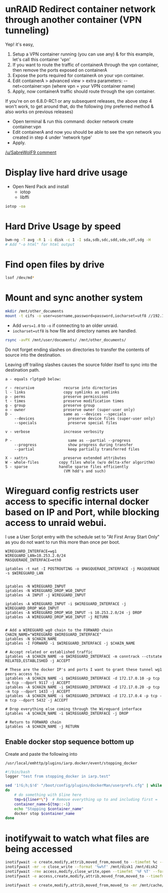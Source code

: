 # unRAID Redirect container network through another container (VPN tunneling)

Yep! it's easy,

1. Setup a VPN container running (you can use any) & for this example, let's call this container 'vpn'
2. If you want to route the traffic of containerA through the vpn container, then remove the ports exposed on containerA
3. Expose the ports required for containerA on your vpn container.
4. Edit containerA > advanced view > extra parameters: --net=container:vpn (where vpn = your VPN container name)
5. Apply, now containerA traffic should route through the vpn container.

If you're on on 6.8.0-RC1 or any subsequent releases, the above step 4 won't work, to get around that, 
do the following (my preferred method & also works on previous releases)

* Open terminal & run this command: docker network create container:vpn
* Edit containerA and now you should be able to see the vpn network you created in step 4 under 'network type'
* Apply.

[/u/SabreWolF9 comment](https://old.reddit.com/r/unRAID/comments/dkagmn/can_you_put_nzb_behind_a_vpn_easily_on_unraid/f4ca61p/)

# Display live hard drive usage

* Open Nerd Pack and install
    * iotop
    * libffi 

```bash
iotop -oa
```

# Hard Drive Usage by speed

```bash
bwm-ng -T avg -R 1 -i disk -c 1 -I sda,sdb,sdc,sdd,sde,sdf,sdg -H
# Add "-o html" for html output
```

# Find open files by drive

```bash
lsof /dev/md*
```

# Mount and sync another system

```bash
mkdir /mnt/other_documents
mount -t cifs -o user=username,password=password,iocharset=utf8 //192.168.0.2/documents /mnt/other_documents
```

- Add `vers=1.0` to `-o` if connecting to an older unraid.
- `iocharset=utf8` is how file and directory names are handled.

```bash
rsync -avPX /mnt/user/documents/ /mnt/other_documents/
```

Do not forget ending slashes on directories to transfer the contents of source into the destination.

Leaving off trailing slashes causes the source folder itself to sync into the destination path.

```
a - equals rlptgoD below:

r - recursive             recurse into directories
l - links                 copy symlinks as symlinks
p - perms                 preserve permissions
t - times                 preserve modification times
g - group                 preserve group
o - owner                 preserve owner (super-user only)
D -                       same as --devices --specials
    --devices               preserve device files (super-user only)
    --specials              preserve special files

v - verbose               increase verbosity

P -                         same as --partial --progress
    --progress              show progress during transfer
    --partial               keep partially transferred files
    
X - xattrs                preserve extended attributes
W - whole-files         copy files whole (w/o delta-xfer algorithm)
S - sparse              handle sparse files efficiently
                          (VM hdd's and such)
```

# Wireguard config restricts user access to specific internal docker based on IP and Port, while blocking access to unraid webui.

I use a User Script entry with the schedule set to "At First Array Start Only" 
as you do not want to run this more than once per boot.

```
WIREGUARD_INTERFACE=wg1
WIREGUARD_LAN=10.253.2.0/24
MASQUERADE_INTERFACE=eth0

iptables -t nat -I POSTROUTING -o $MASQUERADE_INTERFACE -j MASQUERADE -s $WIREGUARD_LAN


iptables -N WIREGUARD_INPUT
iptables -N WIREGUARD_DROP_WG0_INPUT
iptables -A INPUT -j WIREGUARD_INPUT

iptables -A WIREGUARD_INPUT -i $WIREGUARD_INTERFACE -j WIREGUARD_DROP_WG0_INPUT
iptables -A WIREGUARD_DROP_WG0_INPUT -s 10.253.2.0/24 -j DROP
iptables -A WIREGUARD_DROP_WG0_INPUT -j RETURN 


# Add a WIREGUARD_wg0 chain to the FORWARD chain
CHAIN_NAME="WIREGUARD_$WIREGUARD_INTERFACE"
iptables -N $CHAIN_NAME
iptables -I FORWARD -i $WIREGUARD_INTERFACE -j $CHAIN_NAME

# Accept related or established traffic
iptables -A $CHAIN_NAME -o $WIREGUARD_INTERFACE -m conntrack --ctstate RELATED,ESTABLISHED -j ACCEPT

# These are the docker IP's and ports I want to grant these tunnel wg1 peers access to.
iptables -A $CHAIN_NAME -i $WIREGUARD_INTERFACE -d 172.17.0.10 -p tcp -m tcp --dport 9117 -j ACCEPT
iptables -A $CHAIN_NAME -i $WIREGUARD_INTERFACE -d 172.17.0.20 -p tcp -m tcp --dport 1433 -j ACCEPT
iptables -A $CHAIN_NAME -i $WIREGUARD_INTERFACE -d 172.17.0.4 -p tcp -m tcp --dport 5432 -j ACCEPT

# Drop everything else coming through the Wireguard interface
iptables -A $CHAIN_NAME -i $WIREGUARD_INTERFACE -j DROP

# Return to FORWARD chain
iptables -A $CHAIN_NAME -j RETURN
```

## Enable docker stop sequence bottom up

Create and paste the following into

`/usr/local/emhttp/plugins/iarp.docker/event/stopping_docker`

```bash
#!/bin/bash
logger "test from stopping_docker in iarp.test"

sed '1!G;h;$!d' "/boot/config/plugins/dockerMan/userprefs.cfg" | while read line || [[ -n $line ]];
do
    # do something with $line here
    tmp=${line#*\"}  # Remove everything up to and including first =
    container_name=${tmp::-1}
    echo "Stopping $container_name"
    docker stop $container_name
done
```

# inotifywait to watch what files are being accessed

```bash
inotifywait -e create,modify,attrib,moved_from,moved_to --timefmt %c --format '%T %_e %w %f' -mr /var/lib/docker
inotifywait -mr -e close_write --format '%w%f' /mnt/disk1 /mnt/disk2
inotifywait -rme access,modify,close_write,open --timefmt '%F %T' --format '%T %w%f %e' /boot/config/plugins/dockerMan/
inotifywait -e access,create,modify,attrib,moved_from,moved_to --timefmt %c --format '%T %_e %w %f' -mr /boot

inotifywait -e create,modify,attrib,moved_from,moved_to -mr /mnt/cache/
```
